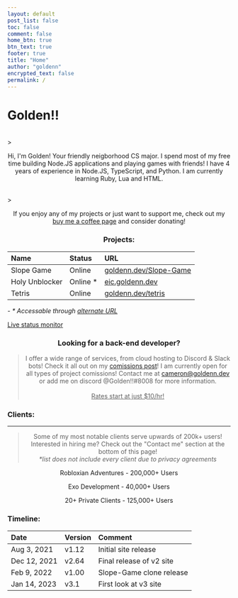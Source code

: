 ```yaml
---
layout: default
post_list: false
toc: false
comment: false
home_btn: true
btn_text: true
footer: true
title: "Home"
author: "goldenn"
encrypted_text: false
permalink: /
---
```


# Golden!!

<br>
>  <p style="text-align: center;">Hi, I'm Golden! Your friendly neigborhood CS major. I spend most of my free time building Node.JS applications and playing games with friends! I have 4 years of experience in Node.JS, TypeScript, and Python. I am currently learning Ruby, Lua and HTML.</p>
<br>
>  <p style="text-align: center;">If you enjoy any of my projects or just want to support me, check out my <a href="https://buymeacoffee.com/goldenn15">buy me a coffee page</a> and consider donating!</p>

<h3 style="text-align: center;"> Projects: </h3>

| Name        | Status  | URL          |
| :---------- | :------ | :----------- |
| Slope Game  | Online  | [goldenn.dev/Slope-Game](https://goldenn.dev/Slope-Game) |
| Holy Unblocker |  Online * | [eic.goldenn.dev](https://eic.goldenn.dev) |
| Tetris     | Online   | [goldenn.dev/tetris](https://goldenn.dev/tetris) |

*- * Accessable through [alternate URL](https://website-aio-cameronja14u4o9xb.koyeb.app/)*

[Live status monitor](https://stats.uptimerobot.com/mMYm2cpLDG)

<h3 style="text-align: center;"> Looking for a back-end developer?</h3>

> <p style="text-align: center;"> I offer a wide range of services, from cloud hosting to Discord & Slack bots! Check it all out on my <a href="https://goldenn.dev/posts/comissions">comissions post</a>! I am currently open for all types of project comissions! Contact me at <a href="mailto:cameron@goldenn.dev">cameron@goldenn.dev</a> or add me on discord @Golden!!#8008 for more information.<br>  <br> <u>Rates start at just $10/hr!</u></p>


### Clients:
---
>  <p style="text-align: center;">Some of my most notable clients serve upwards of 200k+ users! Interested in hiring me? Check out the "Contact me" section at the bottom of this page!<br><i>*list does not include every client due to privacy agreements</i></p>
   <p style="text-align: center;">Robloxian Adventures - 200,000+ Users</p>
   <p style="text-align: center;">Exo Development - 40,000+ Users</p>
   <p style="text-align: center;">20+ Private Clients - 125,000+ Users</p>


### Timeline:

| Date         | Version   |  Comment                 |
| :----------- | :-------- |  :---------------------  |
|  Aug 3, 2021 |   v1.12   |  Initial site release    |
| Dec 12, 2021 |   v2.64   |  Final release of v2 site|
|  Feb 9, 2022 |   v1.00   |  Slope-Game clone release|
| Jan 14, 2023 |   v3.1    |  First look at v3 site   |
